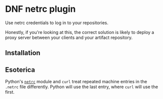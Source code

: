 # DNF netrc plugin

Use netrc credentials to log in to your repositories.

Honestly, if you're looking at this, the correct solution is likely to deploy a proxy server between your clients and your artifact repository.

## Installation


## Esoterica

Python's [`netrc`](https://docs.python.org/3/library/netrc.html) module and `curl` treat repeated machine entries in the `.netrc` file differently.
Python will use the last entry, where `curl` will use the first.
